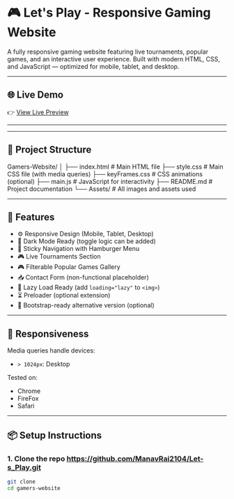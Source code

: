 # 🎮 Let's Play - Responsive Gaming Website

A fully responsive gaming website featuring live tournaments, popular games, and an interactive user experience. Built with modern HTML, CSS, and JavaScript — optimized for mobile, tablet, and desktop.

---

## 🌐 Live Demo

👉 [View Live Preview](/Users/manav/Desktop/Let-s_Play/screenshorts/Home-Page.jpg)  


---



---

## 📁 Project Structure
Gamers-Website/
│
├── index.html              # Main HTML file
├── style.css               # Main CSS file (with media queries)
├── keyFrames.css           # CSS animations (optional)
├── main.js                 # JavaScript for interactivity
├── README.md               # Project documentation
└── Assets/                 # All images and assets used



---

## 🚀 Features

- ⚙️ Responsive Design (Mobile, Tablet, Desktop)
- 🌙 Dark Mode Ready (toggle logic can be added)
- 🧭 Sticky Navigation with Hamburger Menu
- 🎮 Live Tournaments Section
- 🎮 Filterable Popular Games Gallery
- 📥 Contact Form (non-functional placeholder)
- 💨 Lazy Load Ready (add `loading="lazy"` to `<img>`)
- ⏳ Preloader (optional extension)
- 🔧 Bootstrap-ready alternative version (optional)

---

## 📱 Responsiveness

Media queries handle devices:

- `> 1024px`: Desktop

Tested on:
- Chrome
- FireFox
- Safari

---

## 📦 Setup Instructions

### 1. Clone the repo https://github.com/ManavRai2104/Let-s_Play.git

```bash
git clone 
cd gamers-website